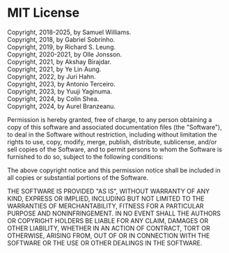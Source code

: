 # MIT License

Copyright, 2018-2025, by Samuel Williams.  
Copyright, 2018, by Gabriel Sobrinho.  
Copyright, 2019, by Richard S. Leung.  
Copyright, 2020-2021, by Olle Jonsson.  
Copyright, 2021, by Akshay Birajdar.  
Copyright, 2021, by Ye Lin Aung.  
Copyright, 2022, by Juri Hahn.  
Copyright, 2023, by Antonio Terceiro.  
Copyright, 2023, by Yuuji Yaginuma.  
Copyright, 2024, by Colin Shea.  
Copyright, 2024, by Aurel Branzeanu.  

Permission is hereby granted, free of charge, to any person obtaining a copy
of this software and associated documentation files (the "Software"), to deal
in the Software without restriction, including without limitation the rights
to use, copy, modify, merge, publish, distribute, sublicense, and/or sell
copies of the Software, and to permit persons to whom the Software is
furnished to do so, subject to the following conditions:

The above copyright notice and this permission notice shall be included in all
copies or substantial portions of the Software.

THE SOFTWARE IS PROVIDED "AS IS", WITHOUT WARRANTY OF ANY KIND, EXPRESS OR
IMPLIED, INCLUDING BUT NOT LIMITED TO THE WARRANTIES OF MERCHANTABILITY,
FITNESS FOR A PARTICULAR PURPOSE AND NONINFRINGEMENT. IN NO EVENT SHALL THE
AUTHORS OR COPYRIGHT HOLDERS BE LIABLE FOR ANY CLAIM, DAMAGES OR OTHER
LIABILITY, WHETHER IN AN ACTION OF CONTRACT, TORT OR OTHERWISE, ARISING FROM,
OUT OF OR IN CONNECTION WITH THE SOFTWARE OR THE USE OR OTHER DEALINGS IN THE
SOFTWARE.
